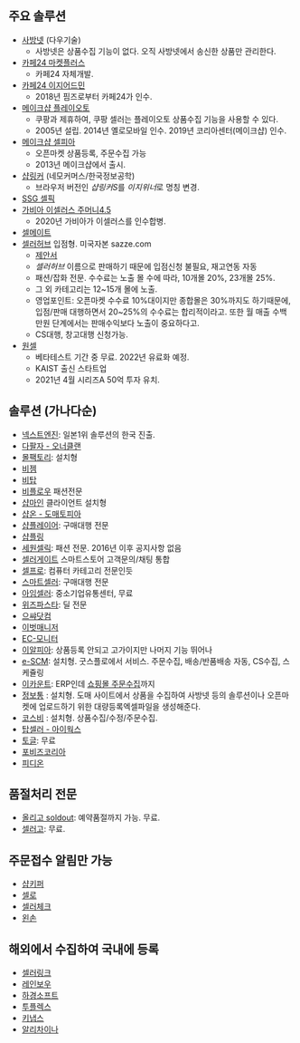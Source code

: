 ## 주요 솔루션

- [사방넷](http://www.sabangnet.co.kr/) (다우기술)
    - 사방넷은 상품수집 기능이 없다. 오직 사방넷에서 송신한 상품만 관리한다.
- [카페24 마켓플러스](https://ec.cafe24.com/channel/market.html)
    - 카페24 자체개발.
- [카페24 이지어드민](https://www.ezadmin.co.kr/index.html)
    - 2018년 핌즈로부터 카페24가 인수.
- [메이크샵 플레이오토](http://www.playauto.co.kr/)
    - 쿠팡과 제휴하여, 쿠팡 셀러는 플레이오토 상품수집 기능을 사용할 수 있다.
    - 2005년 설립. 2014년 옐로모바일 인수. 2019년 코리아센터(메이크샵) 인수.
- [메이크샵 셀피아](https://www.sellpia.com)
    - 오픈마켓 상품등록, 주문수집 가능
    - 2013년 메이크샵에서 출시.
- [샵링커](http://www.shoplinker.co.kr/) (네모커머스/한국정보공학)
    - 브라우저 버전인 *샵링커S*를 *이지위너*로 명칭 변경.
- [SSG 셀픽](http://www.ssgsellpick.com/)
- [가비아 이셀러스 주머니4.5](https://www.esellers.co.kr/)
    - 2020년 가비아가 이셀러스를 인수합병.
- [셀메이트](https://www.sellmate.co.kr/)
- [셀러허브](https://www.sellerhub.co.kr/) 입점형. 미국자본 sazze.com
    - [제안서](https://drive.google.com/open?id=10QrvVW9tYpNCXAGfuQIlhUgpwNRfkTKS)
    - *셀러허브* 이름으로 판매하기 때문에 입점신청 불필요, 재고연동 자동
    - 패션/잡화 전문. 수수료는 노출 몰 수에 따라, 10개몰 20%, 23개몰 25%.
    - 그 외 카테고리는 12~15개 몰에 노출.
    - 영업포인트: 오픈마켓 수수료 10%대이지만 종합몰은 30%까지도 하기때문에, 입점/판매 대행하면서 20~25%의 수수료는 합리적이라고. 또한 월 매출 수백만원 단계에서는 판매수익보다 노출이 중요하다고.
    - CS대행, 창고대행 신청가능.
- [원셀](https://www.onesell.co.kr/)
    - 베타테스트 기간 중 무료. 2022년 유료화 예정.
    - KAIST 출신 스타트업
    - 2021년 4월 시리즈A 50억 투자 유치.


## 솔루션 (가나다순)

- [넥스트엔진](https://next-engine.co.kr/): 일본1위 솔루션의 한국 진출.
- [다팔자 - 오너클랜](http://www.ownerclan.com)
- [몰팩토리](http://www.mallfactory.co.kr/): 설치형
- [비젬](http://www.bizesm.com/)
- [비탑](http://www.b-top.kr/)
- [비플로우](https://b-flow.co.kr/login) 패션전문
- [샵마인](http://www.shopmine.co.kr/sm) 클라이언트 설치형
- [샵온 - 도매토피아](http://dometopia.com/shoppingmall)
- [샵플레이어](http://shopplayer.co.kr/): 구매대행 전문
- [샵플링](http://www.shopling.co.kr/)
- [세원셀릭](http://www.sellic.co.kr/): 패션 전문. 2016년 이후 공지사항 없음
- [셀러게이트](https://www.thecloudgate.co.kr/sellergate/) 스마트스토어 고객문의/채팅 통합
- [셀프로](http://www.sellpro.co.kr/): 컴퓨터 카테고리 전문인듯
- [스마트셀러](http://www.smtseller.co.kr/): 구매대행 전문
- [아임셀러](https://www.sblink.or.kr/front/main.do): 중소기업유통센터, 무료
- [위즈파스타](http://www.wizfasta.com/): 딜 전문
- [으쌰닷컴](http://eussya.com/)
- [이벗매니저](http://www.ebut.co.kr/)
- [EC-모니터](http://www.ec-monitor.com/)
- [이알피아](http://www.erpia.net): 상품등록 안되고 고가이지만 나머지 기능 뛰어나
- [e-SCM](http://escm.goodsflow.com/#features): 설치형. 굿스플로에서 서비스. 주문수집, 배송/반품배송 자동, CS수집, 스케쥴링
- [이카운트](https://www.ecount.co.kr/ecount/product/sales_open-market-management): ERP인데 [쇼핑몰 주문수집](https://www.ecount.co.kr/ecount/product/sales_open-market-management)까지
- [정보통](https://cafe.naver.com/mybtob) : 설치형. 도매 사이트에서 상품을 수집하여 사방넷 등의 솔루션이나 오픈마켓에 업로드하기 위한 대량등록엑셀파일을 생성해준다. 
- [코스비](http://www.kosb.co.kr/) : 설치형. 상품수집/수정/주문수집.
- [탑셀러 - 아이웍스](http://www.iworks.me/)
- [토글](https://www.togle.io): 무료
- [포비즈코리아](http://www.forbiz.co.kr/basic/about.php)
- [피디온](http://www.pdion.com/)





## 품절처리 전문
- [올리고 soldout](http://www.allrego.co.kr/soldoutrealmainpage/): 예약품절까지 가능. 무료.
- [셀러고](http://sellergo.net/): 무료.




## 주문접수 알림만 가능

- [샵키퍼](http://www.shopkeeper.co.kr/)
- [셀로](https://play.google.com/store/apps/details?id=kr.co.sello.app)
- [셀러체크](https://play.google.com/store/apps/details?id=com.qoompactory.sellercheck)
- [왼손](https://play.google.com/store/apps/details?id=com.onmir.lefthands&hl=ko)



## 해외에서 수집하여 국내에 등록

- [셀러링크](http://sellerlink.co.kr/index.html)
- [레인보우](https://www.wksoft.kr/KOR/Rainbow.wk)
- [하경소프트](https://hakyungsoft.modoo.at/)
- [투플렉스](https://www.twoflex.net/)
- [키냅스](https://kineps.io/)
- [알리차이나](http://ali-china.com)
